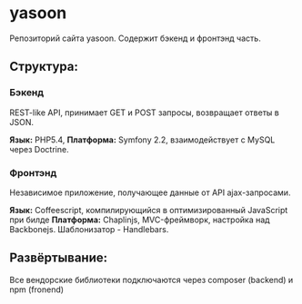yasoon
======

Репозиторий сайта yasoon. Содержит бэкенд и фронтэнд часть.

## Структура:

### Бэкенд
REST-like API, принимает GET и POST запросы, возвращает ответы в JSON.

**Язык:** PHP5.4, 
**Платформа:** Symfony 2.2, взаимодействует с MySQL через Doctrine.

### Фронтэнд 
Независимое приложение, получающее данные от API ajax-запросами.

**Язык:** Coffeescript, компилирующийся в оптимизированный JavaScript при билде
**Платформа:** Chaplinjs, MVC-фреймворк, настройка над Backbonejs. Шаблонизатор - Handlebars.

## Развёртывание:
Все вендорские библиотеки подключаются через composer (backend) и npm (fronend)
